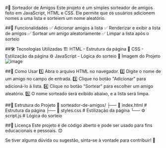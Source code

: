 #🎉 Sorteador de Amigos
Este projeto é um simples sorteador de amigos feito em JavaScript, HTML e CSS. Ele permite que os usuários adicionem nomes a uma lista e sorteiem um nome aleatório.

##🚀 Funcionalidades
✅ Adicionar amigos à lista
✅ Renderizar e exibir a lista de amigos
✅ Sortear um amigo aleatoriamente
✅ Limpar a lista após o sorteio

##🛠️ Tecnologias Utilizadas
🏗 HTML - Estrutura da página
🎨 CSS - Estilização da página
⚙️ JavaScript - Lógica do sorteio
📸 Imagem do Projeto
![image](https://github.com/user-attachments/assets/7bac068e-8850-4e52-bc92-2a9a2f6994ef)

##📌 Como Usar
1️⃣ Abra o arquivo HTML no navegador.
2️⃣ Digite o nome de um amigo no campo de entrada.
3️⃣ Clique no botão "Adicionar" para adicioná-lo à lista.
4️⃣ Clique no botão "Sortear" para escolher um amigo aleatório.
5️⃣ O nome sorteado será exibido abaixo, e a lista será limpa.

##📂 Estrutura do Projeto
📁 sorteador-de-amigos/
├── 📄 index.html  # Estrutura da página
├── 🎨 styles.css  # Estilização da página
└── ⚙️ script.js  # Lógica do sorteio


##📜 Licença
Este projeto é de código aberto e pode ser usado para fins educacionais e pessoais. 😊

Se tiver alguma dúvida ou sugestão, sinta-se à vontade para contribuir! 🚀

